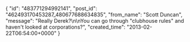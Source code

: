  {
   "id": "483771294992141",
   "post_id": "462493170453287_480677688634835",
   "from_name": "Scott Duncan",
   "message": "Really Derek?\n\nYou can go through \"clubhouse rules\" and haven't looked at corporations?",
   "created_time": "2013-02-22T06:54:00+0000"
 }
